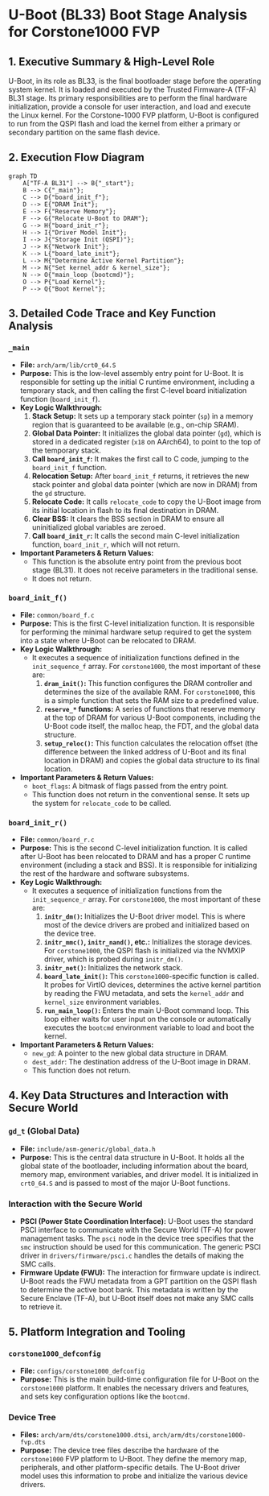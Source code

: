 # U-Boot (BL33) Boot Stage Analysis for Corstone1000 FVP

## 1. Executive Summary & High-Level Role

U-Boot, in its role as BL33, is the final bootloader stage before the operating system kernel. It is loaded and executed by the Trusted Firmware-A (TF-A) BL31 stage. Its primary responsibilities are to perform the final hardware initialization, provide a console for user interaction, and load and execute the Linux kernel. For the Corstone-1000 FVP platform, U-Boot is configured to run from the QSPI flash and load the kernel from either a primary or secondary partition on the same flash device.

## 2. Execution Flow Diagram

```mermaid
graph TD
    A["TF-A BL31"] --> B{"_start"};
    B --> C{"_main"};
    C --> D{"board_init_f"};
    D --> E{"DRAM Init"};
    E --> F{"Reserve Memory"};
    F --> G{"Relocate U-Boot to DRAM"};
    G --> H{"board_init_r"};
    H --> I{"Driver Model Init"};
    I --> J{"Storage Init (QSPI)"};
    J --> K{"Network Init"};
    K --> L{"board_late_init"};
    L --> M{"Determine Active Kernel Partition"};
    M --> N{"Set kernel_addr & kernel_size"};
    N --> O{"main_loop (bootcmd)"};
    O --> P{"Load Kernel"};
    P --> Q{"Boot Kernel"};
```

## 3. Detailed Code Trace and Key Function Analysis

### `_main`

*   **File:** `arch/arm/lib/crt0_64.S`
*   **Purpose:** This is the low-level assembly entry point for U-Boot. It is responsible for setting up the initial C runtime environment, including a temporary stack, and then calling the first C-level board initialization function (`board_init_f`).
*   **Key Logic Walkthrough:**
    1.  **Stack Setup:** It sets up a temporary stack pointer (`sp`) in a memory region that is guaranteed to be available (e.g., on-chip SRAM).
    2.  **Global Data Pointer:** It initializes the global data pointer (`gd`), which is stored in a dedicated register (`x18` on AArch64), to point to the top of the temporary stack.
    3.  **Call `board_init_f`:** It makes the first call to C code, jumping to the `board_init_f` function.
    4.  **Relocation Setup:** After `board_init_f` returns, it retrieves the new stack pointer and global data pointer (which are now in DRAM) from the `gd` structure.
    5.  **Relocate Code:** It calls `relocate_code` to copy the U-Boot image from its initial location in flash to its final destination in DRAM.
    6.  **Clear BSS:** It clears the BSS section in DRAM to ensure all uninitialized global variables are zeroed.
    7.  **Call `board_init_r`:** It calls the second main C-level initialization function, `board_init_r`, which will not return.
*   **Important Parameters & Return Values:**
    *   This function is the absolute entry point from the previous boot stage (BL31). It does not receive parameters in the traditional sense.
    *   It does not return.

### `board_init_f()`

*   **File:** `common/board_f.c`
*   **Purpose:** This is the first C-level initialization function. It is responsible for performing the minimal hardware setup required to get the system into a state where U-Boot can be relocated to DRAM.
*   **Key Logic Walkthrough:**
    *   It executes a sequence of initialization functions defined in the `init_sequence_f` array. For `corstone1000`, the most important of these are:
        1.  **`dram_init()`:** This function configures the DRAM controller and determines the size of the available RAM. For `corstone1000`, this is a simple function that sets the RAM size to a predefined value.
        2.  **`reserve_*` functions:** A series of functions that reserve memory at the top of DRAM for various U-Boot components, including the U-Boot code itself, the malloc heap, the FDT, and the global data structure.
        3.  **`setup_reloc()`:** This function calculates the relocation offset (the difference between the linked address of U-Boot and its final location in DRAM) and copies the global data structure to its final location.
*   **Important Parameters & Return Values:**
    *   `boot_flags`: A bitmask of flags passed from the entry point.
    *   This function does not return in the conventional sense. It sets up the system for `relocate_code` to be called.

### `board_init_r()`

*   **File:** `common/board_r.c`
*   **Purpose:** This is the second C-level initialization function. It is called after U-Boot has been relocated to DRAM and has a proper C runtime environment (including a stack and BSS). It is responsible for initializing the rest of the hardware and software subsystems.
*   **Key Logic Walkthrough:**
    *   It executes a sequence of initialization functions from the `init_sequence_r` array. For `corstone1000`, the most important of these are:
        1.  **`initr_dm()`:** Initializes the U-Boot driver model. This is where most of the device drivers are probed and initialized based on the device tree.
        2.  **`initr_mmc()`, `initr_nand()`, etc.:** Initializes the storage devices. For `corstone1000`, the QSPI flash is initialized via the NVMXIP driver, which is probed during `initr_dm()`.
        3.  **`initr_net()`:** Initializes the network stack.
        4.  **`board_late_init()`:** This `corstone1000`-specific function is called. It probes for VirtIO devices, determines the active kernel partition by reading the FWU metadata, and sets the `kernel_addr` and `kernel_size` environment variables.
        5.  **`run_main_loop()`:** Enters the main U-Boot command loop. This loop either waits for user input on the console or automatically executes the `bootcmd` environment variable to load and boot the kernel.
*   **Important Parameters & Return Values:**
    *   `new_gd`: A pointer to the new global data structure in DRAM.
    *   `dest_addr`: The destination address of the U-Boot image in DRAM.
    *   This function does not return.

## 4. Key Data Structures and Interaction with Secure World

### `gd_t` (Global Data)

*   **File:** `include/asm-generic/global_data.h`
*   **Purpose:** This is the central data structure in U-Boot. It holds all the global state of the bootloader, including information about the board, memory map, environment variables, and driver model. It is initialized in `crt0_64.S` and is passed to most of the major U-Boot functions.

### Interaction with the Secure World

*   **PSCI (Power State Coordination Interface):** U-Boot uses the standard PSCI interface to communicate with the Secure World (TF-A) for power management tasks. The `psci` node in the device tree specifies that the `smc` instruction should be used for this communication. The generic PSCI driver in `drivers/firmware/psci.c` handles the details of making the SMC calls.
*   **Firmware Update (FWU):** The interaction for firmware update is indirect. U-Boot reads the FWU metadata from a GPT partition on the QSPI flash to determine the active boot bank. This metadata is written by the Secure Enclave (TF-A), but U-Boot itself does not make any SMC calls to retrieve it.

## 5. Platform Integration and Tooling

### `corstone1000_defconfig`

*   **File:** `configs/corstone1000_defconfig`
*   **Purpose:** This is the main build-time configuration file for U-Boot on the `corstone1000` platform. It enables the necessary drivers and features, and sets key configuration options like the `bootcmd`.

### Device Tree

*   **Files:** `arch/arm/dts/corstone1000.dtsi`, `arch/arm/dts/corstone1000-fvp.dts`
*   **Purpose:** The device tree files describe the hardware of the `corstone1000` FVP platform to U-Boot. They define the memory map, peripherals, and other platform-specific details. The U-Boot driver model uses this information to probe and initialize the various device drivers.
